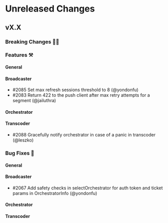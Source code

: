# Unreleased Changes

## vX.X

### Breaking Changes 🚨🚨

### Features ⚒

#### General

#### Broadcaster

- \#2085 Set max refresh sessions threshold to 8 (@yondonfu)
- \#2083 Return 422 to the push client after max retry attempts for a segment (@jailuthra)

#### Orchestrator

#### Transcoder
- \#2088 Gracefully notify orchestrator in case of a panic in transcoder (@leszko)

### Bug Fixes 🐞

#### General

#### Broadcaster

- \#2067 Add safety checks in selectOrchestrator for auth token and ticket params in OrchestratorInfo (@yondonfu)

#### Orchestrator

#### Transcoder
